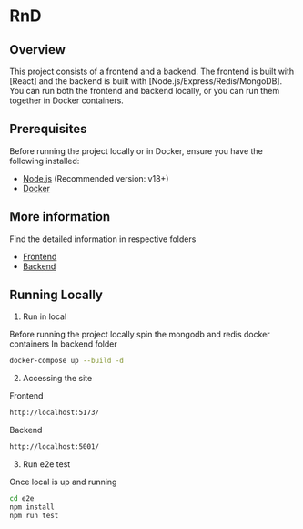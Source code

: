 # RnD

## Overview

This project consists of a frontend and a backend. The frontend is built with [React] and the backend is built with [Node.js/Express/Redis/MongoDB]. You can run both the frontend and backend locally, or you can run them together in Docker containers.

## Prerequisites

Before running the project locally or in Docker, ensure you have the following installed:

- [Node.js](https://nodejs.org/) (Recommended version: v18+)
- [Docker](https://www.docker.com/get-started)

## More information

Find the detailed information in respective folders

- [Frontend](./frontend/README.md)
- [Backend](./backend/README.md)

## Running Locally

1. Run in local

Before running the project locally spin the mongodb and redis docker containers
In backend folder

```bash
docker-compose up --build -d
```

2. Accessing the site

Frontend

```bash
http://localhost:5173/
```

Backend

```bash
http://localhost:5001/
```

3. Run e2e test

Once local is up and running

```bash
cd e2e
npm install
npm run test
```
